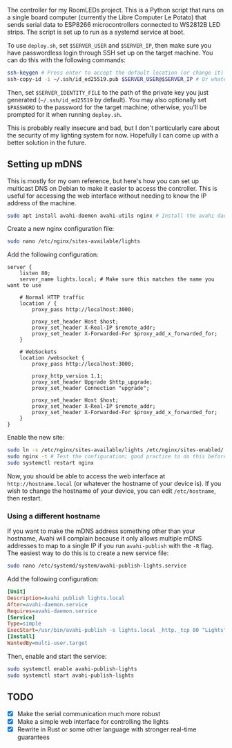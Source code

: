 The controller for my RoomLEDs project. This is a Python script that runs on a single board computer (currently the Libre Computer Le Potato) that sends serial data to ESP8266 microcontrollers connected to WS2812B LED strips. The script is set up to run as a systemd service at boot.

To use `deploy.sh`, set `$SERVER_USER` and `$SERVER_IP`, then make sure you have passwordless login through SSH set up on the target machine. You can do this with the following commands:
```bash
ssh-keygen # Press enter to accept the default location (or change it) and no passphrase
ssh-copy-id -i ~/.ssh/id_ed25519.pub $SERVER_USER@$SERVER_IP # Or whatever your key is named
```
Then, set `$SERVER_IDENTITY_FILE` to the path of the private key you just generated (`~/.ssh/id_ed25519` by default).
You may also optionally set `$PASSWORD` to the password for the target machine; otherwise, you'll be prompted for it when running `deploy.sh`.

This is probably really insecure and bad, but I don't particularly care about the security of my lighting system for now. Hopefully I can come up with a better solution in the future.

## Setting up mDNS
This is mostly for my own reference, but here's how you can set up multicast DNS on Debian to make it easier to access the controller. This is useful for accessing the web interface without needing to know the IP address of the machine.  

```bash
sudo apt install avahi-daemon avahi-utils nginx # Install the avahi daemon, avahi utils, and nginx
```

Create a new nginx configuration file:
```bash
sudo nano /etc/nginx/sites-available/lights
```

Add the following configuration:
```nginx
server {
    listen 80;
    server_name lights.local; # Make sure this matches the name you want to use

    # Normal HTTP traffic
    location / {
        proxy_pass http://localhost:3000;

        proxy_set_header Host $host;
        proxy_set_header X-Real-IP $remote_addr;
        proxy_set_header X-Forwarded-For $proxy_add_x_forwarded_for;
    }

    # WebSockets
    location /websocket {
        proxy_pass http://localhost:3000;

        proxy_http_version 1.1;
        proxy_set_header Upgrade $http_upgrade;
        proxy_set_header Connection "upgrade";

        proxy_set_header Host $host;
        proxy_set_header X-Real-IP $remote_addr;
        proxy_set_header X-Forwarded-For $proxy_add_x_forwarded_for;
    }
}
```

Enable the new site:
```bash
sudo ln -s /etc/nginx/sites-available/lights /etc/nginx/sites-enabled/
sudo nginx -t # Test the configuration; good practice to do this before restarting nginx
sudo systemctl restart nginx
```

Now, you should be able to access the web interface at `http://hostname.local` (or whatever the hostname of your device is). If you wish to change the hostname of your device, you can edit `/etc/hostname`, then restart.

### Using a different hostname
If you want to make the mDNS address something other than your hostname, Avahi will complain because it only allows multiple mDNS addresses to map to a single IP if you run `avahi-publish` with the `-R` flag. The easiest way to do this is to create a new service file:
```bash
sudo nano /etc/systemd/system/avahi-publish-lights.service
```
Add the following configuration:
```ini
[Unit]
Description=Avahi publish lights.local
After=avahi-daemon.service
Requires=avahi-daemon.service
[Service]
Type=simple
ExecStart=/usr/bin/avahi-publish -s lights.local _http._tcp 80 "Lights" "RoomLEDs server"
[Install]
WantedBy=multi-user.target
```
Then, enable and start the service:
```bash
sudo systemctl enable avahi-publish-lights
sudo systemctl start avahi-publish-lights
```

## TODO
- [X] Make the serial communication much more robust
- [X] Make a simple web interface for controlling the lights
- [X] Rewrite in Rust or some other language with stronger real-time guarantees
